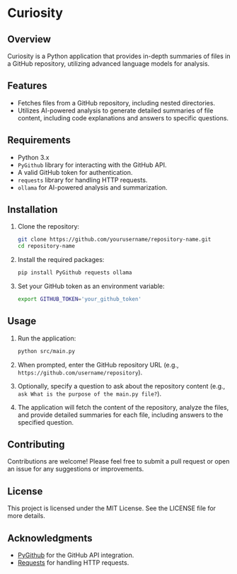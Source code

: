 # Curiosity

## Overview

Curiosity is a Python application that provides in-depth summaries of files in a GitHub repository, utilizing advanced language models for analysis.

## Features

- Fetches files from a GitHub repository, including nested directories.
- Utilizes AI-powered analysis to generate detailed summaries of file content, including code explanations and answers to specific questions.

## Requirements

- Python 3.x
- `PyGithub` library for interacting with the GitHub API.
- A valid GitHub token for authentication.
- `requests` library for handling HTTP requests.
- `ollama` for AI-powered analysis and summarization.

## Installation

1. Clone the repository:

   ```bash
   git clone https://github.com/yourusername/repository-name.git
   cd repository-name
   ```

2. Install the required packages:

   ```bash
   pip install PyGithub requests ollama
   ```

3. Set your GitHub token as an environment variable:

   ```bash
   export GITHUB_TOKEN='your_github_token'
   ```

## Usage

1. Run the application:

   ```bash
   python src/main.py
   ```

2. When prompted, enter the GitHub repository URL (e.g., `https://github.com/username/repository`).

3. Optionally, specify a question to ask about the repository content (e.g., `ask What is the purpose of the main.py file?`).

4. The application will fetch the content of the repository, analyze the files, and provide detailed summaries for each file, including answers to the specified question.

## Contributing

Contributions are welcome! Please feel free to submit a pull request or open an issue for any suggestions or improvements.

## License

This project is licensed under the MIT License. See the LICENSE file for more details.

## Acknowledgments

- [PyGithub](https://pygithub.readthedocs.io/en/latest/) for the GitHub API integration.
- [Requests](https://docs.python-requests.org/en/master/) for handling HTTP requests.
